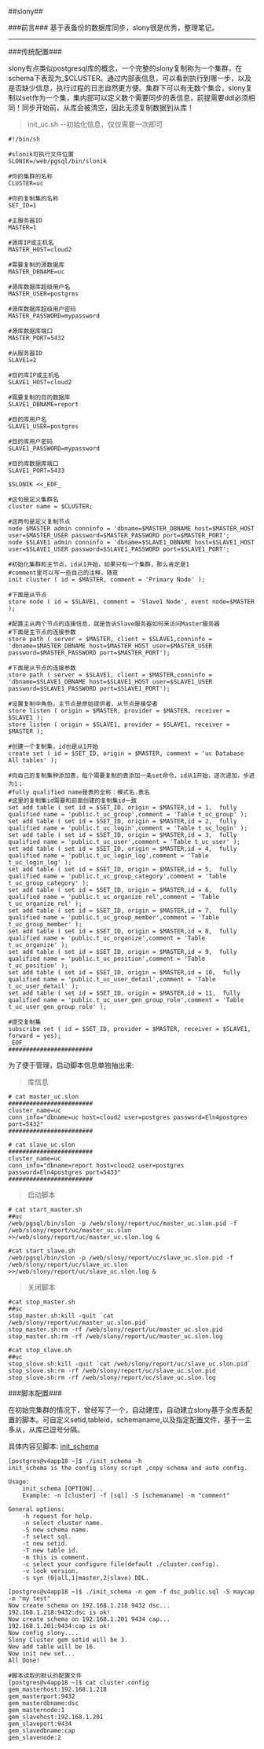 ##slony##

###前言###
基于表备份的数据库同步，slony很是优秀，整理笔记。

***

###传统配置###

slony有点类似postgresql库的概念，一个完整的slony复制称为一个集群，在schema下表现为_$CLUSTER。通过内部表信息，可以看到执行到哪一步，以及是否缺少信息，执行过程的日志自然更方便。集群下可以有无数个集合，slony复制以set作为一个集，集内部可以定义数个需要同步的表信息，前提需要ddl必须相同！同步开始前，从库会被清空，因此无须复制数据到从库！

>init_uc.sh   --初始化信息，仅仅需要一次即可

	#!/bin/sh

	#slonik可执行文件位置
	SLONIK=/web/pgsql/bin/slonik
	
	#你的集群的名称
	CLUSTER=uc
	
	#你的复制集的名称
	SET_ID=1
	
	#主服务器ID
	MASTER=1
	
	#源库IP或主机名
	MASTER_HOST=cloud2
	
	#需要复制的源数据库
	MASTER_DBNAME=uc
	
	#源库数据库超级用户名
	MASTER_USER=postgres
	
	#源库数据库超级用户密码
	MASTER_PASSWORD=mypassword
	
	#源库数据库端口
	MASTER_PORT=5432
	
	#从服务器ID
	SLAVE1=2
	
	#目的库IP或主机名
	SLAVE1_HOST=cloud2
	
	#需要复制的目的数据库
	SLAVE1_DBNAME=report
	
	#目的库用户名
	SLAVE1_USER=postgres
	
	#目的库用户密码
	SLAVE1_PASSWORD=mypassword
	
	#目的库数据库端口
	SLAVE1_PORT=5433
	
	$SLONIK <<_EOF_
	
	#这句是定义集群名
	cluster name = $CLUSTER;
	
	#这两句是定义复制节点
	node $MASTER admin conninfo = 'dbname=$MASTER_DBNAME host=$MASTER_HOST user=$MASTER_USER password=$MASTER_PASSWORD port=$MASTER_PORT';
	node $SLAVE1 admin conninfo = 'dbname=$SLAVE1_DBNAME host=$SLAVE1_HOST user=$SLAVE1_USER password=$SLAVE1_PASSWORD port=$SLAVE1_PORT';
	
	#初始化集群和主节点，id从1开始，如果只有一个集群，那么肯定是1
	#comment里可以写一些自己的注释，随意
	init cluster ( id = $MASTER, comment = 'Primary Node' );
	
	#下面是从节点
	store node ( id = $SLAVE1, comment = 'Slave1 Node', event node=$MASTER );
	
	#配置主从两个节点的连接信息，就是告诉Slave服务器如何来访问Master服务器
	#下面是主节点的连接参数
	store path ( server = $MASTER, client = $SLAVE1,conninfo = 'dbname=$MASTER_DBNAME host=$MASTER_HOST user=$MASTER_USER password=$MASTER_PASSWORD port=$MASTER_PORT');
	
	#下面是从节点的连接参数
	store path ( server = $SLAVE1, client = $MASTER,conninfo = 'dbname=$SLAVE1_DBNAME host=$SLAVE1_HOST user=$SLAVE1_USER password=$SLAVE1_PASSWORD port=$SLAVE1_PORT');
	
	#设置复制中角色，主节点是原始提供者，从节点是接受者
	store listen ( origin = $MASTER, provider = $MASTER, receiver = $SLAVE1 );
	store listen ( origin = $SLAVE1, provider = $SLAVE1, receiver = $MASTER );
	
	#创建一个复制集，id也是从1开始
	create set ( id = $SET_ID, origin = $MASTER, comment = 'uc Database All tables' );
	
	#向自己的复制集种添加表，每个需要复制的表添加一条set命令，id从1开始，逐次递加，步进为1；
	#fully qualified name是表的全称：模式名.表名
	#这里的复制集id需要和前面创建的复制集id一致
	set add table ( set id = $SET_ID, origin = $MASTER,id = 1,  fully qualified name = 'public.t_uc_group',comment = 'Table t_uc_group' );
	set add table ( set id = $SET_ID, origin = $MASTER,id = 2,  fully qualified name = 'public.t_uc_login',comment = 'Table t_uc_login' );
	set add table ( set id = $SET_ID, origin = $MASTER,id = 3,  fully qualified name = 'public.t_uc_user',comment = 'Table t_uc_user' );
	set add table ( set id = $SET_ID, origin = $MASTER,id = 4,  fully qualified name = 'public.t_uc_login_log',comment = 'Table t_uc_login_log' );
	set add table ( set id = $SET_ID, origin = $MASTER,id = 5,  fully qualified name = 'public.t_uc_group_category',comment = 'Table t_uc_group_category' );
	set add table ( set id = $SET_ID, origin = $MASTER,id = 6,  fully qualified name = 'public.t_uc_organize_rel',comment = 'Table t_uc_organize_rel' );
	set add table ( set id = $SET_ID, origin = $MASTER,id = 7,  fully qualified name = 'public.t_uc_group_member',comment = 'Table t_uc_group_member' );
	set add table ( set id = $SET_ID, origin = $MASTER,id = 8,  fully qualified name = 'public.t_uc_organize',comment = 'Table t_uc_organize' );
	set add table ( set id = $SET_ID, origin = $MASTER,id = 9,  fully qualified name = 'public.t_uc_position',comment = 'Table t_uc_position' );
	set add table ( set id = $SET_ID, origin = $MASTER,id = 10,  fully qualified name = 'public.t_uc_user_detail',comment = 'Table t_uc_user_detail' );
	set add table ( set id = $SET_ID, origin = $MASTER,id = 11,  fully qualified name = 'public.t_uc_user_gen_group_role',comment = 'Table t_uc_user_gen_group_role' );
	
	#提交复制集
	subscribe set ( id = $SET_ID, provider = $MASTER, receiver = $SLAVE1, forward = yes);
	_EOF_
	########################

	
为了便于管理，启动脚本信息单独抽出来:

>库信息

	# cat master_uc.slon
	########################
	cluster_name=uc
	conn_info="dbname=uc host=cloud2 user=postgres password=Eln4postgres port=5432"
	########################

	# cat slave_uc.slon
	########################
	cluster_name=uc
	conn_info="dbname=report host=cloud2 user=postgres password=Eln4postgres port=5433"
	########################


>启动脚本

	# cat start_master.sh 
	##uc
	/web/pgsql/bin/slon -p /web/slony/report/uc/master_uc.slon.pid -f /web/slony/report/uc/master_uc.slon >>/web/slony/report/uc/master_uc.slon.log &

	#cat start_slave.sh
	/web/pgsql/bin/slon -p /web/slony/report/uc/slave_uc.slon.pid -f /web/slony/report/uc/slave_uc.slon >>/web/slony/report/uc/slave_uc.slon.log &

>关闭脚本

	#cat stop_master.sh
	##uc
	stop_master.sh:kill -quit `cat /web/slony/report/uc/master_uc.slon.pid`
	stop_master.sh:rm -rf /web/slony/report/uc/master_uc.slon.pid
	stop_master.sh:rm -rf /web/slony/report/uc/master_uc.slon.log

	#cat stop_slave.sh
	##uc
	stop_slove.sh:kill -quit `cat /web/slony/report/uc/slave_uc.slon.pid`
	stop_slove.sh:rm -rf /web/slony/report/uc/slave_uc.slon.pid
	stop_slove.sh:rm -rf /web/slony/report/uc/slave_uc.slon.log

###脚本配置###

在初始完集群的情况下，曾经写了一个，自动建库，自动建立slony基于全库表配置的脚本。可自定义setid,tableid，schemaname,以及指定配置文件，基于一主多从，从库已逗号分隔。

具体内容见脚本: [init_schema](../giftscript/init_schema)

	[postgres@v4app18 ~]$ ./init_schema -h
	init_schema is the config slony script ,copy schema and auto config.
	
	Usage:
		init_schema [OPTION]... 
		Example: -n [cluster] -f [sql] -S [schemaname] -m "comment" 
	
	General options:
		-h request for help.
		-n select cluster name.
		-S new schema name.
		-f select sql.
		-t new setid.
		-T new table id.
		-m this is comment.
		-c select your configure file(default ./cluster.config).
		-v look version.
		-s syn (0|all,1|master,2|slave) DDL.

	[postgres@v4app18 ~]$ ./init_schema -n gem -f dsc_public.sql -S maycap -m "my test"
	Now create schema on 192.168.1.218 9432 dsc...
	192.168.1.218:9432:dsc is ok!
	Now create schema on 192.168.1.201 9434 cap...
	192.168.1.201:9434:cap is ok!
	Now config slony....
	Slony Cluster gem setid will be 3.
	New add table will be 16.
	Now init new set...
	All Done!

	#脚本读取的默认的配置文件
	[postgres@v4app18 ~]$ cat cluster.config 
	gem_masterhost:192.168.1.218
	gem_masterport:9432
	gem_masterdbname:dsc
	gem_masternode:1
	gem_slavehost:192.168.1.201
	gem_slaveport:9434
	gem_slavedbname:cap
	gem_slavenode:2